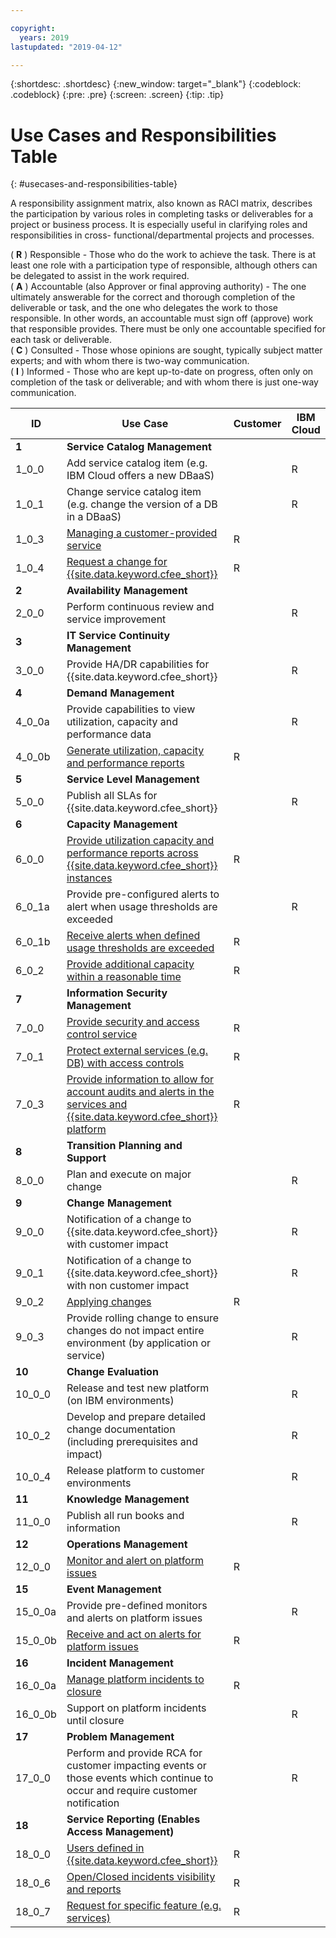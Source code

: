 ```yaml
---

copyright:
  years: 2019
lastupdated: "2019-04-12"

---
```


{:shortdesc: .shortdesc}
{:new_window: target="_blank"}
{:codeblock: .codeblock}
{:pre: .pre}
{:screen: .screen}
{:tip: .tip}

# Use Cases and Responsibilities Table
{: #usecases-and-responsibilities-table}

A responsibility assignment matrix, also known as RACI matrix, describes the participation by various roles in completing tasks or deliverables for a project or business process. It is especially useful in clarifying roles and responsibilities in cross- functional/departmental projects and processes.  

( **R** ) Responsible - Those who do the work to achieve the task. There is at least one role with a participation type of responsible, although others can be delegated to assist in the work required.  
( **A** ) Accountable (also Approver or final approving authority) - The one ultimately answerable for the correct and thorough completion of the deliverable or task, and the one who delegates the work to those responsible. In other words, an accountable must sign off (approve) work that responsible provides. There must be only one accountable specified for each task or deliverable.  
( **C** ) Consulted - Those whose opinions are sought, typically subject matter experts; and with whom there is two-way communication.  
( **I** ) Informed - Those who are kept up-to-date on progress, often only on completion of the task or deliverable; and with whom there is just one-way communication.  

| **ID**  | **Use Case**                                                                                                                    | Customer | IBM Cloud |
|---------|---------------------------------------------------------------------------------------------------------------------------------|----------|-----------|
| **1**   | **Service Catalog Management**                                                                                                  |          |           |
| 1_0_0   | Add service catalog item (e.g. IBM Cloud offers a new DBaaS)                                                                    |          | R         |
| 1_0_1   | Change service catalog item (e.g. change the version of a DB in a DBaaS)                                                        |          | R         |
| 1_0_3   | [Managing a customer-provided service](https://cloud.ibm.com/docs/cloud-foundry?topic=cloud-foundry-managing-customer-provided-service#managing-customer-provided-service)                                                                                           | R        |           |
| 1_0_4   | [Request a change for {{site.data.keyword.cfee_short}}](http://ibm.biz/cloudideas)                                                                               | R        |           |
| **2**   | **Availability Management**                                                                                                     |          |           |
| 2_0_0   | Perform continuous review and service improvement                                                                               |          | R         |
| **3**   | **IT Service Continuity Management**                                                                                            |          |           |
| 3_0_0   | Provide HA/DR capabilities for {{site.data.keyword.cfee_short}}                                                                 |          | R         |
| **4**   | **Demand Management**                                                                                                           |          |           |
| 4_0_0a  | Provide capabilities to view utilization, capacity and performance data                                                         |          | R         |
| 4_0_0b  | [Generate utilization, capacity and performance reports](https://cloud.ibm.com/docs/cloud-foundry?topic=cloud-foundry-monitoring#grafana)                                                                          | R        |           |
| **5**   | **Service Level Management**                                                                                                    |          |           |
| 5_0_0   | Publish all SLAs for {{site.data.keyword.cfee_short}}                                                                           |          | R         |
| **6**   | **Capacity Management**                                                                                                         |          |           |
| 6_0_0   | [Provide utilization capacity and performance reports across {{site.data.keyword.cfee_short}} instances](https://cloud.ibm.com/docs/cloud-foundry?topic=cloud-foundry-monitoring#grafana)                          | R        |           |
| 6_0_1a  | Provide pre-configured alerts to alert when usage thresholds are exceeded                                                       |          | R         |
| 6_0_1b  | [Receive alerts when defined usage thresholds are exceeded](https://cloud.ibm.com/docs/cloud-foundry?topic=cloud-foundry-monitoring#customizing-the-alertmanager-configuration)                                                                        | R        |           |
| 6_0_2   | [Provide additional capacity within a reasonable time](https://cloud.ibm.com/docs/cloud-foundry?topic=cloud-foundry-update-scale#scale)                                                                            | R        |           |
| **7**   | **Information Security Management**                                                                                             |          |           |
| 7_0_0   | [Provide security and access control service](https://cloud.ibm.com/docs/cloud-foundry?topic=cloud-foundry-permissions#permissions)                                                                                     | R        |          |
| 7_0_1   | [Protect external services (e.g. DB) with access controls](https://cloud.ibm.com/docs/account?topic=account-find-access#find-access)                                                                        | R        |          |
| 7_0_3   | [Provide information to allow for account audits and alerts in the services and {{site.data.keyword.cfee_short}} platform](https://cloud.ibm.com/docs/cloud-foundry?topic=cloud-foundry-auditing-accounts#auditing-accounts)                                                   | R        |           | 
| **8**   | **Transition Planning and Support**                                                                                             |          |           |
| 8_0_0   | Plan and execute on major change                                                                                                |          | R         |
| **9**   | **Change Management**                                                                                                           |          |           |
| 9_0_0   | Notification of a change to {{site.data.keyword.cfee_short}} with customer impact                                    |          | R         |
| 9_0_1   | Notification of a change to {{site.data.keyword.cfee_short}} with non customer impact                                |          | R         |
| 9_0_2   | [Applying changes](https://cloud.ibm.com/docs/cloud-foundry?topic=cloud-foundry-managing-change#managing-change)                                                   | R        |           |
| 9_0_3   | Provide rolling change to ensure changes do not impact entire environment (by application or service)                           |          | R         |
| **10**  | **Change Evaluation**                                                                                                           |          |           |
| 10_0_0  | Release and test new platform (on IBM environments)                                                                             |          | R         |
| 10_0_2  | Develop and prepare detailed change documentation (including prerequisites and impact)                                           |          | R         |
| 10_0_4  | Release platform to customer environments                                                                                       |          | R         |
| **11**  | **Knowledge Management**                                                                                                        |          |           |
| 11_0_0  | Publish all run books and information                                                                                           |          | R         |
| **12**  | **Operations Management**                                                                                                       |          |           |
| 12_0_0  | [Monitor and alert on platform issues](https://cloud.ibm.com/docs/cloud-foundry?topic=cloud-foundry-monitoring)                                                                                            | R        |          |
| **15**  | **Event Management**                                                                                                            |          |           |
| 15_0_0a | Provide pre-defined monitors and alerts on platform issues                                                                      |          | R         |
| 15_0_0b | [Receive and act on alerts for platform issues](https://cloud.ibm.com/docs/cloud-foundry?topic=cloud-foundry-monitoring)                                                                                   | R        |           |
| **16**  | **Incident Management**                                                                                                         |          |           |
| 16_0_0a | [Manage platform incidents to closure](https://cloud.ibm.com/docs/cloud-foundry?topic=cloud-foundry-debug_overview)                                                                                                                              | R        |           |
| 16_0_0b | Support on platform incidents until closure                                                                                     |          | R         |
| **17**  | **Problem Management**                                                                                                          |          |           |
| 17_0_0  | Perform and provide RCA for customer impacting events or those events which continue to occur and require customer notification |          | R         |
| **18**  | **Service Reporting (Enables Access Management)**                                                                               |          |           |
| 18_0_0  | [Users defined in {{site.data.keyword.cfee_short}}](https://cloud.ibm.com/iam#/users)                                                                                                 | R        |           |
| 18_0_6  | [Open/Closed incidents visibility and reports](https://cloud.ibm.com/unifiedsupport/cases/manage)                                                                                   | R        |           |
| 18_0_7  | [Request for specific feature (e.g. services) ](http://ibm.biz/cloudideas)                                                                           | R        |           |
